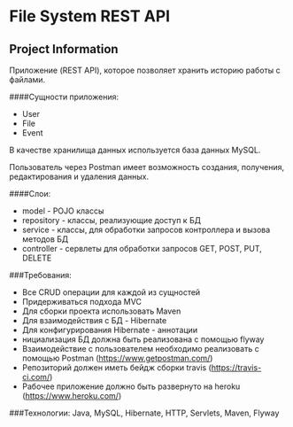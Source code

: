 # File System REST API

## Project Information
Приложение (REST API), которое позволяет хранить историю работы с файлами.  

####Сущности приложения:  
- User  
- File  
- Event  

В качестве хранилища данных используется база данных MySQL.

Пользователь через Postman имеет возможность создания, получения, редактирования и удаления данных.

####Слои:  

- model - POJO классы  
- repository - классы, реализующие доступ к БД  
- service - классы, для обработки запросов контроллера и вызова методов БД  
- controller - сервлеты для обработки запросов GET, POST, PUT, DELETE  

###Требования:
- Все CRUD операции для каждой из сущностей  
- Придерживаться подхода MVC  
- Для сборки проекта использовать Maven  
- Для взаимодействия с БД - Hibernate  
- Для конфигурирования Hibernate - аннотации  
- нициализация БД должна быть реализована с помощью flyway  
- Взаимодействие с пользователем необходимо реализовать с помощью Postman (https://www.getpostman.com/)  
- Репозиторий должен иметь бейдж сборки travis (https://travis-ci.com/)  
- Рабочее приложение должно быть развернуто на heroku (https://www.heroku.com/)  

###Технологии: 
Java, MySQL, Hibernate, HTTP, Servlets, Maven, Flyway  
